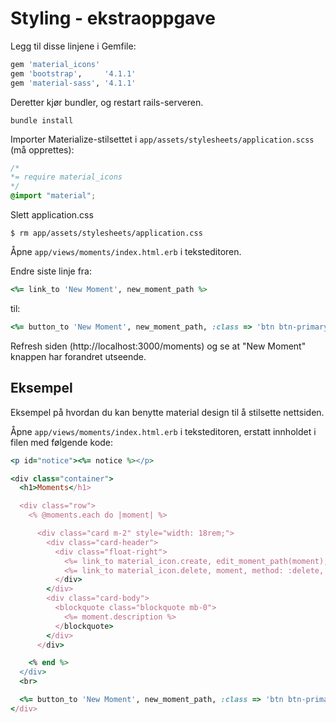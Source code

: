 # Styling - ekstraoppgave

Legg til disse linjene i Gemfile:

```ruby
gem 'material_icons'
gem 'bootstrap',     '4.1.1'
gem 'material-sass', '4.1.1'
```

Deretter kjør bundler, og restart rails-serveren.

```console
bundle install
```

Importer Materialize-stilsettet i `app/assets/stylesheets/application.scss` (må opprettes):

```scss
/*
*= require material_icons
*/
@import "material";
```

Slett application.css

```console
$ rm app/assets/stylesheets/application.css
```

Åpne `app/views/moments/index.html.erb` i teksteditoren.

Endre siste linje fra:
```ruby
<%= link_to 'New Moment', new_moment_path %>
```

til:
```ruby
<%= button_to 'New Moment', new_moment_path, :class => 'btn btn-primary', :method => :get %>
```

Refresh siden (http://localhost:3000/moments) og se at "New Moment" knappen har forandret utseende.


## Eksempel

Eksempel på hvordan du kan benytte material design til å stilsette nettsiden.

Åpne `app/views/moments/index.html.erb` i teksteditoren, erstatt innholdet i filen med følgende kode:

```ruby
<p id="notice"><%= notice %></p>

<div class="container">
  <h1>Moments</h1>

  <div class="row">
    <% @moments.each do |moment| %>

      <div class="card m-2" style="width: 18rem;">
        <div class="card-header">
          <div class="float-right">
            <%= link_to material_icon.create, edit_moment_path(moment), :class => 'card-link' %>
            <%= link_to material_icon.delete, moment, method: :delete, :class => 'card-link', data: { confirm: 'Are you sure?' } %>
          </div>
        </div>
        <div class="card-body">
          <blockquote class="blockquote mb-0">
            <%= moment.description %>
          </blockquote>
        </div>
      </div>

    <% end %>
  </div>
  <br>

  <%= button_to 'New Moment', new_moment_path, :class => 'btn btn-primary', :method => :get %>
</div>
```
